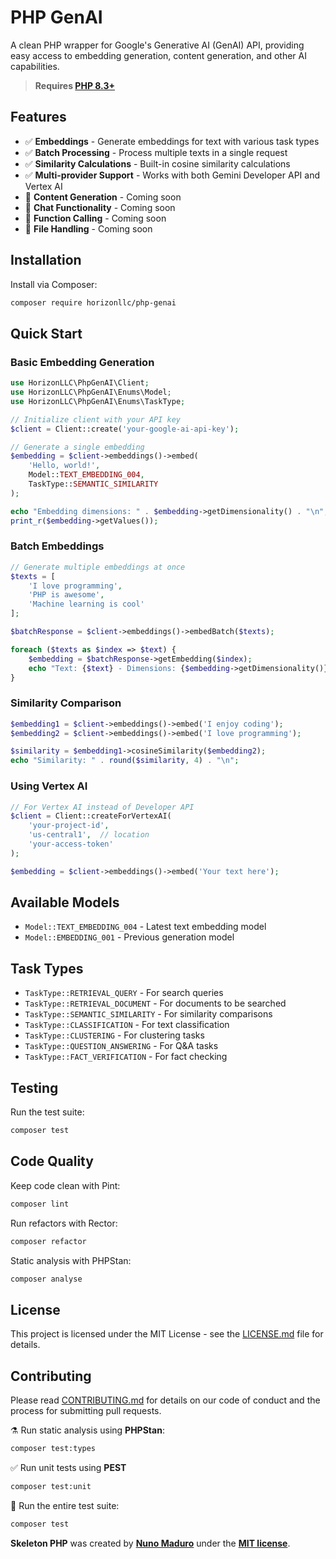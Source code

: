 # PHP GenAI

A clean PHP wrapper for Google's Generative AI (GenAI) API, providing easy access to embedding generation, content generation, and other AI capabilities.

> **Requires [PHP 8.3+](https://php.net/releases/)**

## Features

- ✅ **Embeddings** - Generate embeddings for text with various task types
- ✅ **Batch Processing** - Process multiple texts in a single request
- ✅ **Similarity Calculations** - Built-in cosine similarity calculations
- ✅ **Multi-provider Support** - Works with both Gemini Developer API and Vertex AI
- 🚧 **Content Generation** - Coming soon
- 🚧 **Chat Functionality** - Coming soon
- 🚧 **Function Calling** - Coming soon
- 🚧 **File Handling** - Coming soon

## Installation

Install via Composer:

```bash
composer require horizonllc/php-genai
```

## Quick Start

### Basic Embedding Generation

```php
use HorizonLLC\PhpGenAI\Client;
use HorizonLLC\PhpGenAI\Enums\Model;
use HorizonLLC\PhpGenAI\Enums\TaskType;

// Initialize client with your API key
$client = Client::create('your-google-ai-api-key');

// Generate a single embedding
$embedding = $client->embeddings()->embed(
    'Hello, world!',
    Model::TEXT_EMBEDDING_004,
    TaskType::SEMANTIC_SIMILARITY
);

echo "Embedding dimensions: " . $embedding->getDimensionality() . "\n";
print_r($embedding->getValues());
```

### Batch Embeddings

```php
// Generate multiple embeddings at once
$texts = [
    'I love programming',
    'PHP is awesome',
    'Machine learning is cool'
];

$batchResponse = $client->embeddings()->embedBatch($texts);

foreach ($texts as $index => $text) {
    $embedding = $batchResponse->getEmbedding($index);
    echo "Text: {$text} - Dimensions: {$embedding->getDimensionality()}\n";
}
```

### Similarity Comparison

```php
$embedding1 = $client->embeddings()->embed('I enjoy coding');
$embedding2 = $client->embeddings()->embed('I love programming');

$similarity = $embedding1->cosineSimilarity($embedding2);
echo "Similarity: " . round($similarity, 4) . "\n";
```

### Using Vertex AI

```php
// For Vertex AI instead of Developer API
$client = Client::createForVertexAI(
    'your-project-id',
    'us-central1',  // location
    'your-access-token'
);

$embedding = $client->embeddings()->embed('Your text here');
```

## Available Models

- `Model::TEXT_EMBEDDING_004` - Latest text embedding model
- `Model::EMBEDDING_001` - Previous generation model

## Task Types

- `TaskType::RETRIEVAL_QUERY` - For search queries
- `TaskType::RETRIEVAL_DOCUMENT` - For documents to be searched
- `TaskType::SEMANTIC_SIMILARITY` - For similarity comparisons
- `TaskType::CLASSIFICATION` - For text classification
- `TaskType::CLUSTERING` - For clustering tasks
- `TaskType::QUESTION_ANSWERING` - For Q&A tasks
- `TaskType::FACT_VERIFICATION` - For fact checking

## Testing

Run the test suite:

```bash
composer test
```

## Code Quality

Keep code clean with Pint:
```bash
composer lint
```

Run refactors with Rector:
```bash
composer refactor
```

Static analysis with PHPStan:
```bash
composer analyse
```

## License

This project is licensed under the MIT License - see the [LICENSE.md](LICENSE.md) file for details.

## Contributing

Please read [CONTRIBUTING.md](CONTRIBUTING.md) for details on our code of conduct and the process for submitting pull requests.

⚗️ Run static analysis using **PHPStan**:
```bash
composer test:types
```

✅ Run unit tests using **PEST**
```bash
composer test:unit
```

🚀 Run the entire test suite:
```bash
composer test
```

**Skeleton PHP** was created by **[Nuno Maduro](https://twitter.com/enunomaduro)** under the **[MIT license](https://opensource.org/licenses/MIT)**.
